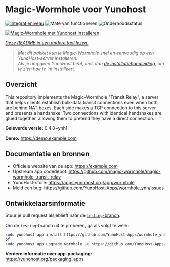 <!--
NB: Deze README is automatisch gegenereerd door <https://github.com/YunoHost/apps/tree/master/tools/readme_generator>
Hij mag NIET handmatig aangepast worden.
-->

# Magic-Wormhole voor Yunohost

[![Integratieniveau](https://apps.yunohost.org/badge/integration/wormhole)](https://ci-apps.yunohost.org/ci/apps/wormhole/)
![Mate van functioneren](https://apps.yunohost.org/badge/state/wormhole)
![Onderhoudsstatus](https://apps.yunohost.org/badge/maintained/wormhole)

[![Magic-Wormhole met Yunohost installeren](https://install-app.yunohost.org/install-with-yunohost.svg)](https://install-app.yunohost.org/?app=wormhole)

*[Deze README in een andere taal lezen.](./ALL_README.md)*

> *Met dit pakket kun je Magic-Wormhole snel en eenvoudig op een YunoHost-server installeren.*  
> *Als je nog geen YunoHost hebt, lees dan [de installatiehandleiding](https://yunohost.org/install), om te zien hoe je 'm installeert.*

## Overzicht

This repository implements the Magic-Wormhole "Transit Relay", a server that helps clients establish bulk-data transit connections even when both are behind NAT boxes. Each side makes a TCP connection to this server and presents a handshake. Two connections with identical handshakes are glued together, allowing them to pretend they have a direct connection.

**Geleverde versie:** 0.4.0~ynh1

**Demo:** <https://demo.example.com>
## Documentatie en bronnen

- Officiele website van de app: <https://example.com>
- Upstream app codedepot: <https://github.com/magic-wormhole/magic-wormhole-transit-relay>
- YunoHost-store: <https://apps.yunohost.org/app/wormhole>
- Meld een bug: <https://github.com/YunoHost-Apps/wormhole_ynh/issues>

## Ontwikkelaarsinformatie

Stuur je pull request alsjeblieft naar de [`testing`-branch](https://github.com/YunoHost-Apps/wormhole_ynh/tree/testing).

Om de `testing`-branch uit te proberen, ga als volgt te werk:

```bash
sudo yunohost app install https://github.com/YunoHost-Apps/wormhole_ynh/tree/testing --debug
of
sudo yunohost app upgrade wormhole -u https://github.com/YunoHost-Apps/wormhole_ynh/tree/testing --debug
```

**Verdere informatie over app-packaging:** <https://yunohost.org/packaging_apps>
